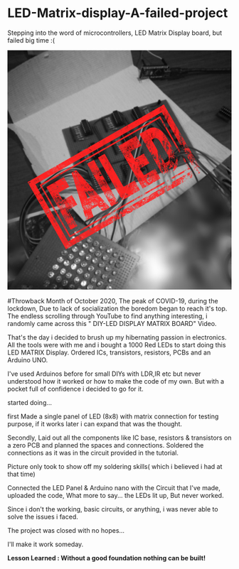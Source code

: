 # LED-Matrix-display-A-failed-project
Stepping into the word of microcontrollers, LED Matrix Display board, but failed big time :( 

![image alt](https://github.com/Anandhu-Sudha/LED-Matrix-display-A-failed-project/blob/d445d48403fe2dd8606acab38717e940a3cb686c/1c.jpg)

#Throwback
Month of October 2020, The peak of COVID-19, during the lockdown, Due to lack of socialization the boredom began to reach it's top. The endless scrolling through YouTube to find anything interesting, i randomly came across this " DIY-LED DISPLAY MATRIX BOARD" Video. 

That's the day i decided to brush up my hibernating passion in electronics. All the tools were with me and i bought a 1000 Red LEDs to start doing this LED MATRIX Display. Ordered ICs, transistors, resistors, PCBs and an Arduino UNO.


I've used Arduinos before for small DIYs with LDR,IR etc but never understood how it worked or how to make the code of my own. But with a pocket full of confidence i decided to go for it.

started doing...

first Made a single panel of LED (8x8) with matrix connection
for testing purpose, if it works later i can expand that was the thought.

Secondly, Laid out all the components like IC base, resistors & transistors on a zero PCB and planned the spaces and connections.
Soldered the connections as it was in the circuit provided in the tutorial. 

Picture only took to show off my soldering skills( which i believed i had at that time)

Connected the LED Panel & Arduino nano with the Circuit that I've made, uploaded the code, What more to say... the LEDs lit up, But never worked.

Since i don't the working, basic circuits, or anything, i was never able to solve the issues i faced. 

The project was closed with no hopes...

I'll make it work someday.

<b>Lesson Learned : Without a good foundation nothing can be built!</b> 
